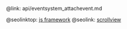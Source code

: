 @link: api/eventsystem_attachevent.md

@seolinktop: [js framework](https://webix.com)
@seolink: [scrollview](https://webix.com/widget/scrollview/)